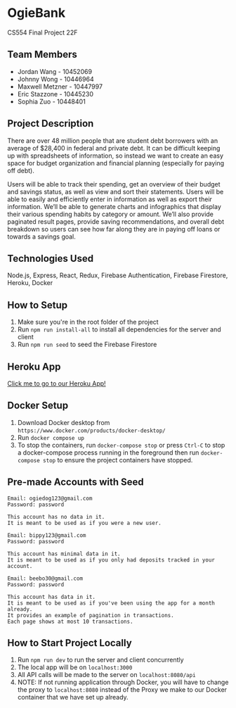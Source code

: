 # OgieBank

CS554 Final Project 22F

## Team Members

- Jordan Wang - 10452069
- Johnny Wong - 10446964
- Maxwell Metzner - 10447997
- Eric Stazzone - 10445230
- Sophia Zuo - 10448401

## Project Description

There are over 48 million people that are student debt borrowers with an average of $28,400 in federal and private debt. It can be difficult keeping up with spreadsheets of information, so instead we want to create an easy space for budget organization and financial planning (especially for paying off debt).

Users will be able to track their spending, get an overview of their budget and savings status, as well as view and sort their statements. Users will be able to easily and efficiently enter in information as well as export their information. We’ll be able to generate charts and infographics that display their various spending habits by category or amount. We’ll also provide paginated result pages, provide saving recommendations, and overall debt breakdown so users can see how far along they are in paying off loans or towards a savings goal.

## Technologies Used

Node.js, Express, React, Redux, Firebase Authentication, Firebase Firestore, Heroku, Docker

## How to Setup

1. Make sure you're in the root folder of the project
2. Run `npm run install-all` to install all dependencies for the server and client
3. Run `npm run seed` to seed the Firebase Firestore

## Heroku App
[Click me to go to our Heroku App!](https://ogiebank.herokuapp.com/)

## Docker Setup

1. Download Docker desktop from `https://www.docker.com/products/docker-desktop/`
2. Run `docker compose up`
3. To stop the containers, run `docker-compose stop` or press `Ctrl-C` to stop a docker-compose process running in the foreground then run `docker-compose stop` to ensure the project containers have stopped.

## Pre-made Accounts with Seed

```
Email: ogiedog123@gmail.com
Password: password

This account has no data in it.
It is meant to be used as if you were a new user.
```

```
Email: bippy123@gmail.com
Password: password

This account has minimal data in it.
It is meant to be used as if you only had deposits tracked in your account.
```

```
Email: beebo30@gmail.com
Password: password

This account has data in it.
It is meant to be used as if you've been using the app for a month already.
It provides an example of pagination in transactions.
Each page shows at most 10 transactions.
```

## How to Start Project Locally

1. Run `npm run dev` to run the server and client concurrently
2. The local app will be on `localhost:3000`
3. All API calls will be made to the server on `localhost:8080/api`
4. NOTE: If not running application through Docker, you will have to change the proxy to `localhost:8080` instead of the Proxy we make to our Docker container that we have set up already.
